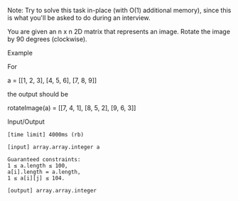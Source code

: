 Note: Try to solve this task in-place (with O(1) additional memory), since this is what you'll be asked to do during an interview.

You are given an n x n 2D matrix that represents an image. Rotate the image by 90 degrees (clockwise).

Example

For

a = [[1, 2, 3],
     [4, 5, 6],
     [7, 8, 9]]

the output should be

rotateImage(a) =
    [[7, 4, 1],
     [8, 5, 2],
     [9, 6, 3]]

Input/Output

    [time limit] 4000ms (rb)

    [input] array.array.integer a

    Guaranteed constraints:
    1 ≤ a.length ≤ 100,
    a[i].length = a.length,
    1 ≤ a[i][j] ≤ 104.

    [output] array.array.integer
